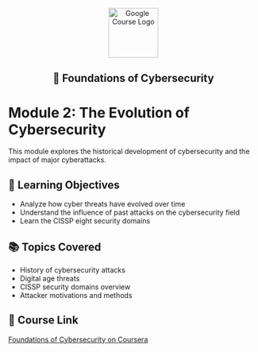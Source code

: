 <p align="center">
  <img src="https://upload.wikimedia.org/wikipedia/commons/2/2f/Google_2015_logo.svg" alt="Google Course Logo" width="100"/>
</p>

<h2><p align="center">🧭 Foundations of Cybersecurity</p></h2>

# Module 2: The Evolution of Cybersecurity

This module explores the historical development of cybersecurity and the impact of major cyberattacks.

## 🌟 Learning Objectives
- Analyze how cyber threats have evolved over time
- Understand the influence of past attacks on the cybersecurity field
- Learn the CISSP eight security domains

## 📚 Topics Covered
- History of cybersecurity attacks
- Digital age threats
- CISSP security domains overview
- Attacker motivations and methods

## 🔗 Course Link
[Foundations of Cybersecurity on Coursera](https://www.coursera.org/learn/foundations-of-cybersecurity?specialization=google-cybersecurity)
